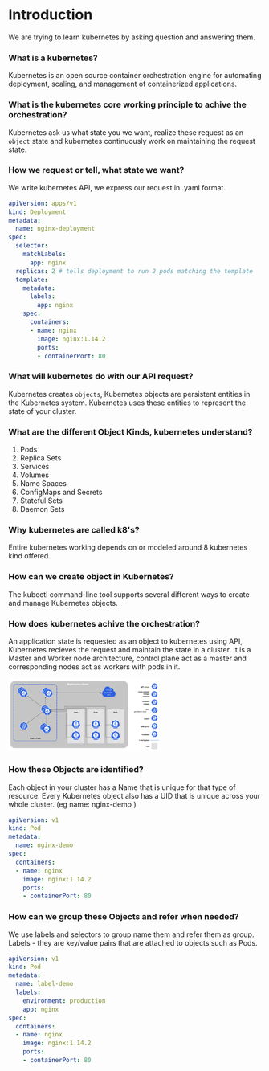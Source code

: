 # Introduction
We are trying to learn kubernetes by asking question and answering them.

### What is a kubernetes?
Kubernetes is an open source container orchestration engine for automating deployment, scaling, and management of containerized applications.

### What is the kubernetes core working principle to achive the orchestration?
Kubernetes ask us what state you we want, realize these request as an `object` state and kubernetes continuously work on maintaining the request state. 

### How we request or tell, what state we want?
We write kubernetes API, we express our request in .yaml format.

```yaml
apiVersion: apps/v1
kind: Deployment
metadata:
  name: nginx-deployment
spec:
  selector:
    matchLabels:
      app: nginx
  replicas: 2 # tells deployment to run 2 pods matching the template
  template:
    metadata:
      labels:
        app: nginx
    spec:
      containers:
      - name: nginx
        image: nginx:1.14.2
        ports:
        - containerPort: 80
```

### What will kubernetes do with our API request?
Kubernetes creates `objects`, Kubernetes objects are persistent entities in the Kubernetes system. Kubernetes uses these entities to represent the state of your cluster.

### What are the different Object Kinds, kubernetes understand?
1. Pods
2. Replica Sets
3. Services
4. Volumes
5. Name Spaces
6. ConfigMaps and Secrets
7. Stateful Sets
8. Daemon Sets

### Why kubernetes are called k8's?
Entire kubernetes working depends on or modeled around 8 kubernetes kind offered. 

### How can we create object in Kubernetes?
The kubectl command-line tool supports several different ways to create and manage Kubernetes objects.

### How does kubernetes achive the orchestration?
An application state is requested as an object to kubernetes using API, Kubernetes recieves the request and maintain the state in a cluster. It is a Master and Worker node architecture, control plane act as a master and corresponding nodes act as workers with pods in it. <br />

<img src="../images/Kubernetes_cluster_architecture.png"  width="60%" height="30%">

### How these Objects are identified?
Each object in your cluster has a Name that is unique for that type of resource. Every Kubernetes object also has a UID that is unique across your whole cluster. (eg name: nginx-demo )

```yaml
apiVersion: v1
kind: Pod
metadata:
  name: nginx-demo
spec:
  containers:
  - name: nginx
    image: nginx:1.14.2
    ports:
    - containerPort: 80
```

### How can we group these Objects and refer when needed?
We use labels and selectors to group name them and refer them as group.
Labels - they are key/value pairs that are attached to objects such as Pods.
```yaml
apiVersion: v1
kind: Pod
metadata:
  name: label-demo
  labels:
    environment: production
    app: nginx
spec:
  containers:
  - name: nginx
    image: nginx:1.14.2
    ports:
    - containerPort: 80
```